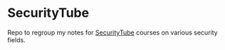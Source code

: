 SecurityTube
========

Repo to regroup my notes for [SecurityTube](http://www.securitytube.net/) courses on various security fields.
